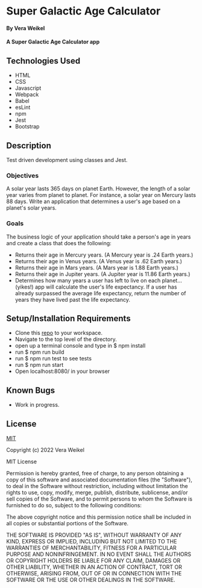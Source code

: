 # Super Galactic Age Calculator

#### By Vera Weikel

#### A Super Galactic Age Calculator app

## Technologies Used

* HTML 
* CSS 
* Javascript
* Webpack
* Babel
* esLint
* npm
* Jest
* Bootstrap

## Description
Test driven development using classes and Jest. 

### Objectives 

A solar year lasts 365 days on planet Earth. However, the length of a solar year varies from planet to planet. For instance, a solar year on Mercury lasts 88 days. Write an application that determines a user's age based on a planet's solar years.

### Goals
The business logic of your application should take a person's age in years and create a class that does the following:

* Returns their age in Mercury years. (A Mercury year is .24 Earth years.)
* Returns their age in Venus years. (A Venus year is .62 Earth years.)
* Returns their age in Mars years. (A Mars year is 1.88 Earth years.)
* Returns their age in Jupiter years. (A Jupiter year is 11.86 Earth years.)
* Determines how many years a user has left to live on each planet… (yikes!) app will calculate the user's life expectancy. If a user has already surpassed the average life expectancy, return the number of years they have lived past the life expectancy. 

## Setup/Installation Requirements

* Clone this [repo](https://github.com/QuietEvolver/super-galactic-age-calculator.git) to your workspace.
* Navigate to the top level of the directory.
* open up a terminal console and type in $ npm install
* run $ npm run build
* run $ npm run test to see tests
* run $ npm run start
* Open localhost:8080/ in your browser

## Known Bugs

* Work in progress.

## License

[MIT](https://choosealicense.com/licenses/mit/)

Copyright (c) 2022 Vera Weikel

MIT License

Permission is hereby granted, free of charge, to any person obtaining a copy
of this software and associated documentation files (the "Software"), to deal
in the Software without restriction, including without limitation the rights
to use, copy, modify, merge, publish, distribute, sublicense, and/or sell
copies of the Software, and to permit persons to whom the Software is
furnished to do so, subject to the following conditions:

The above copyright notice and this permission notice shall be included in all
copies or substantial portions of the Software.

THE SOFTWARE IS PROVIDED "AS IS", WITHOUT WARRANTY OF ANY KIND, EXPRESS OR
IMPLIED, INCLUDING BUT NOT LIMITED TO THE WARRANTIES OF MERCHANTABILITY,
FITNESS FOR A PARTICULAR PURPOSE AND NONINFRINGEMENT. IN NO EVENT SHALL THE
AUTHORS OR COPYRIGHT HOLDERS BE LIABLE FOR ANY CLAIM, DAMAGES OR OTHER
LIABILITY, WHETHER IN AN ACTION OF CONTRACT, TORT OR OTHERWISE, ARISING FROM,
OUT OF OR IN CONNECTION WITH THE SOFTWARE OR THE USE OR OTHER DEALINGS IN THE
SOFTWARE.